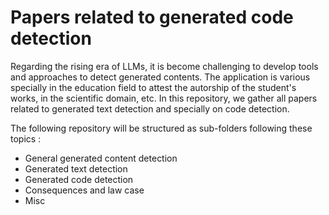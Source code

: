 # Papers related to generated code detection

Regarding the rising era of LLMs, it is become challenging to develop tools and approaches to detect generated contents. The application is various specially in the education field to attest the autorship of the student's works, in the scientific domain, etc. In this repository, we gather all papers related to generated text detection and specially on code detection.

The following repository will be structured as sub-folders following these topics :
<ul>
  <li>General generated content detection</li>
  <li>Generated text detection</li>
  <li>Generated code detection</li>
  <li>Consequences and law case</li>
  <li>Misc</li>
</ul>
